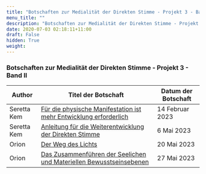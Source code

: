 ```yaml
---
title: "Botschaften zur Medialität der Direkten Stimme - Projekt 3 - Band II"
menu_title: ""
description: "Botschaften zur Medialität der Direkten Stimme - Projekt 3 - Band II"
date: 2020-07-03 02:18:11+11:00
draft: False
hidden: True
weight:
---
```

### Botschaften zur Medialität der Direkten Stimme - Projekt 3 - Band II

**Author** | **Titel der Botschaft** | **Datum der Botschaft**  
---|---|---
Seretta Kem | [Für die physische Manifestation ist mehr Entwicklung erforderlich](/aktuelle-botschaften/aktuelle-botschaften-in-reihenfolge-des-datums/aktuelle-botschaften-2023/de-2023-2-14-1-af-seretta-kem/) | 14 Februar 2023
Seretta Kem | [Anleitung für die Weiterentwicklung der Direkten Stimme](/aktuelle-botschaften/aktuelle-botschaften-in-reihenfolge-des-datums/aktuelle-botschaften-2023/de-2023-5-6-1-af-seretta-kem/) | 6 Mai 2023
Orion | [Der Weg des Lichts](/aktuelle-botschaften/aktuelle-botschaften-in-reihenfolge-des-datums/aktuelle-botschaften-2023/de-2023-5-20-1-af-orion/) | 20 Mai 2023
Orion | [Das Zusammenführen der Seelichen und Materiellen Bewusstseinsebenen](/aktuelle-botschaften/aktuelle-botschaften-in-reihenfolge-des-datums/aktuelle-botschaften-2023/de-2023-5-27-1-af-orion/) | 27 Mai 2023
